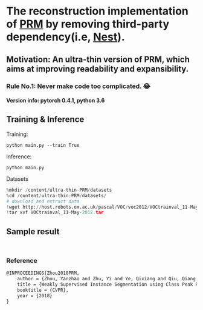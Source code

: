 # The reconstruction implementation of [PRM](https://github.com/ZhouYanzhao/PRM) by removing third-party dependency(i.e, [Nest](https://github.com/ZhouYanzhao/Nest)).
## Motivation: An ultra-thin version of PRM, which aims at improving readability and expansibility. 
### Rule No.1: Never make code too complicated. :joy:


#### Version info: pytorch 0.4.1, python 3.6

## Training & Inference
Training:
```pythobn
python main.py --train True
```

Inference:
```pythobn
python main.py 
```

Datasets
```python
%mkdir /content/ultra-thin-PRM/datasets
%cd /content/ultra-thin-PRM/datasets/
# download and extract data
!wget http://host.robots.ox.ac.uk/pascal/VOC/voc2012/VOCtrainval_11-May-2012.tar
!tar xvf VOCtrainval_11-May-2012.tar
```


## Sample result

<figure class="half">
    <img src="img/prm_2.png", title="">
</figure>
<figure class="half">
    <img src="img/prm_3.png", title="">
</figure>


### Reference
```markdown
@INPROCEEDINGS{Zhou2018PRM,
    author = {Zhou, Yanzhao and Zhu, Yi and Ye, Qixiang and Qiu, Qiang and Jiao, Jianbin},
    title = {Weakly Supervised Instance Segmentation using Class Peak Response},
    booktitle = {CVPR},
    year = {2018}
}
```
